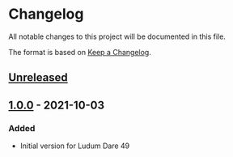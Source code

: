 # Changelog

All notable changes to this project will be documented in this file.

The format is based on [Keep a Changelog](https://keepachangelog.com/en/1.0.0/).

## [Unreleased]

## [1.0.0] - 2021-10-03

### Added

- Initial version for Ludum Dare 49

[Unreleased]: https://github.com/Srynetix/ludumdare49/compare/v1.0.0...HEAD
[1.0.0]: https://github.com/Srynetix/ludumdare49/releases/tag/v1.0.0